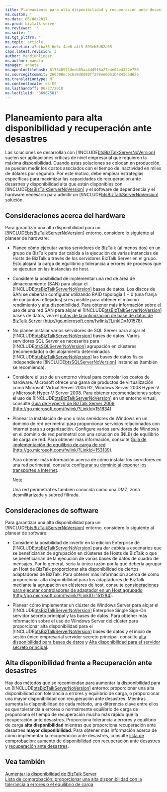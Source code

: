 ```yaml
---
title: Planeamiento para alta disponibilidad y recuperación ante desastres | Microsoft Docs
ms.custom: ''
ms.date: 06/08/2017
ms.prod: biztalk-server
ms.reviewer: ''
ms.suite: ''
ms.tgt_pltfrm: ''
ms.topic: article
ms.assetid: a7efba36-6d9c-4ae0-a4f5-893eb5d62a05
caps.latest.revision: 3
author: MandiOhlinger
ms.author: mandia
manager: anneta
ms.openlocfilehash: 817840971deeb05aa4dd916a27e4e04e4322e750
ms.sourcegitcommit: 266308ec5c6a9d8d80ff298ee6051b4843c5d626
ms.translationtype: MT
ms.contentlocale: es-ES
ms.lasthandoff: 06/27/2018
ms.locfileid: "36967581"
---
```

# <a name="planning-for-high-availability-and-disaster-recovery"></a>Planeamiento para alta disponibilidad y recuperación ante desastres
Las soluciones se desarrollan con [!INCLUDE[btsBizTalkServerNoVersion](../includes/btsbiztalkservernoversion-md.md)] suelen ser aplicaciones críticas de nivel empresarial que requieren la máxima disponibilidad. Cuando estas soluciones se colocan en producción, se pueden medir los costos asociados con el tiempo de inactividad en miles de dólares por segundo. Por este motivo, debe emplear estrategias específicas para maximizar las capacidades de recuperación ante desastres y disponibilidad alta que están disponibles con [!INCLUDE[btsBizTalkServerNoVersion](../includes/btsbiztalkservernoversion-md.md)] y el software de dependencia y el hardware necesario para admitir un [!INCLUDE[btsBizTalkServerNoVersion](../includes/btsbiztalkservernoversion-md.md)] solución.  
  
## <a name="hardware-considerations"></a>Consideraciones acerca del hardware  
 Para garantizar una alta disponibilidad para un [!INCLUDE[btsBizTalkServerNoVersion](../includes/btsbiztalkservernoversion-md.md)] entorno, considere lo siguiente al planear de hardware:  
  
- Planee cómo ejecutar varios servidores de BizTalk (al menos dos) en un grupo de BizTalk para dar cabida a la ejecución de varias instancias de Hosts de BizTalk a través de los servidores BizTalk Server en el grupo. Esto alojará la carga de equilibrio y tolerancia a errores de procesos que se ejecutan en las instancias de host.  
  
- Considere la posibilidad de implementar una red de área de almacenamiento (SAN) para alojar el [!INCLUDE[btsBizTalkServerNoVersion](../includes/btsbiztalkservernoversion-md.md)] bases de datos. Los discos de SAN se deberían configurar utilizando RAID topología 1 + 0 (una franja de conjuntos reflejados) si es posible para obtener el máximo rendimiento y alta disponibilidad. Para obtener más información sobre el uso de una red SAN para alojar el [!INCLUDE[btsBizTalkServerNoVersion](../includes/btsbiztalkservernoversion-md.md)] bases de datos, vea el [notas de la optimización de base de datos de BizTalk Server](http://go.microsoft.com/fwlink/?LinkID=101578) (<http://go.microsoft.com/fwlink/?LinkID=101578>).  
  
- No planee instalar varios servidores de SQL Server para alojar el [!INCLUDE[btsBizTalkServerNoVersion](../includes/btsbiztalkservernoversion-md.md)] bases de datos. Varios servidores SQL Server es necesarios para [!INCLUDE[btsSQLServerNoVersion](../includes/btssqlservernoversion-md.md)] agrupación en clústeres (recomendado) o del alojamiento determinados [!INCLUDE[btsBizTalkServerNoVersion](../includes/btsbiztalkservernoversion-md.md)] las bases de datos física independiente [!INCLUDE[btsSQLServerNoVersion](../includes/btssqlservernoversion-md.md)] instancias (también se recomienda).  
  
- Considere el uso de un entorno virtual para controlar los costos de hardware. Microsoft ofrece una gama de productos de virtualización como Microsoft Virtual Server 2005 R2, Windows Server 2008 Hyper-V y Microsoft Hyper-V Server 2008. Para obtener recomendaciones sobre el uso de [!INCLUDE[btsBizTalkServerNoVersion](../includes/btsbiztalkservernoversion-md.md)] en un entorno virtual, consulte [Guía de Hyper-V de BizTalk Server 2009](http://go.microsoft.com/fwlink/?LinkId=151834) (<http://go.microsoft.com/fwlink/?LinkId=151834>).  
  
- Planear la instalación de uno o más servidores de Windows en un dominio de red perimetral para proporcionar servicios relacionados con Internet para su organización. Configure varios servidores de Windows en el dominio de red perimetral con una solución de (NLB) de equilibrio de carga de red. Para obtener más información, consulte [Guía de implementación de equilibrio de carga de red](http://go.microsoft.com/fwlink/?LinkId=153139) (http://go.microsoft.com/fwlink/?LinkId=153139).  
  
   Para obtener más información acerca de cómo instalar los servidores en una red perimetral, consulte [configurar su dominio al exponer los transportes a Internet](../technical-guides/planning-for-sending-and-receiving.md#BKMK_InternetTrans).  
  
  > [!NOTE]  
  >  Una red perimetral es también conocida como una DMZ, zona desmilitarizada y subred filtrada.  
  
## <a name="software-considerations"></a>Consideraciones de software  
 Para garantizar una alta disponibilidad para un [!INCLUDE[btsBizTalkServerNoVersion](../includes/btsbiztalkservernoversion-md.md)] entorno, considere lo siguiente al planear de software:  
  
- Considere la posibilidad de invertir en la edición Enterprise de [!INCLUDE[btsBizTalkServerNoVersion](../includes/btsbiztalkservernoversion-md.md)] para dar cabida a escenarios que se beneficiarían de agrupación en clústeres de Hosts de BizTalk o que se beneficiarían de la ejecución de varias bases de datos de cuadro de mensajes. Por lo general, sería la única razón por la que debería agrupar un Host de BizTalk proporcionar alta disponibilidad de ciertos adaptadores de BizTalk. Para obtener más información acerca de cómo proporcionar alta disponibilidad para los adaptadores de BizTalk mediante la agrupación en clústeres de host, consulte [consideraciones para ejecutar controladores de adaptador en un Host agrupado](http://go.microsoft.com/fwlink/?LinkID=151284) (<http://go.microsoft.com/fwlink/?LinkID=151284>).  
  
- Planear cómo implementar un clúster de Windows Server para alojar el [!INCLUDE[btsBizTalkServerNoVersion](../includes/btsbiztalkservernoversion-md.md)] Enterprise Single Sign-On servidor secreto principal y las bases de datos. Para obtener más información sobre el uso de Windows Server del clúster para proporcionar alta disponibilidad para el [!INCLUDE[btsBizTalkServerNoVersion](../includes/btsbiztalkservernoversion-md.md)] bases de datos y el inicio de sesión único empresarial servidor secreto principal, consulte [alta disponibilidad para bases de datos](../technical-guides/high-availability-for-databases.md) y [Alta disponibilidad para el servidor secreto principal](../technical-guides/high-availability-for-the-master-secret-server.md).  
  
## <a name="high-availability-vs-disaster-recovery"></a>Alta disponibilidad frente a Recuperación ante desastres  
 Hay dos métodos que se recomiendan para aumentar la disponibilidad para un [!INCLUDE[btsBizTalkServerNoVersion](../includes/btsbiztalkservernoversion-md.md)] entorno: proporcionar una alta disponibilidad con tolerancia a errores y equilibrio de carga, o proporcionar una mayor disponibilidad con recuperación ante desastres. Mientras aumenta la disponibilidad de cada método, una diferencia clave entre ellos es que tolerancia a errores o normalmente equilibrio de carga de proporciona el tiempo de recuperación mucho más rápido que la recuperación ante desastres. Proporciona tolerancia a errores y equilibrio de carga **alta disponibilidad** mientras que proporciona recuperación ante desastres **mayor disponibilidad**. Para obtener más información acerca de cómo implementar la recuperación ante desastres, consulte [lista de comprobación: aumento de disponibilidad con recuperación ante desastres](../technical-guides/checklist-increasing-availability-with-disaster-recovery.md) y [recuperación ante desastres](../technical-guides/disaster-recovery.md).  
  
## <a name="see-also"></a>Vea también  
 [Aumentar la disponibilidad de BizTalk Server](../technical-guides/increasing-availability-for-biztalk-server.md)   
 [Lista de comprobación: proporcionar una alta disponibilidad con la tolerancia a errores o el equilibrio de carga](../technical-guides/checklist-providing-high-availability-with-fault-tolerance-or-load-balancing.md)